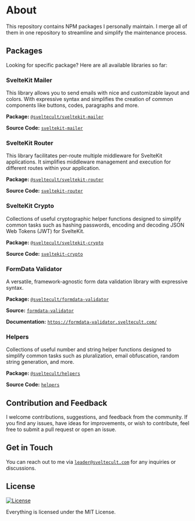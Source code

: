 # About

This repository contains NPM packages I personally maintain. I merge all of them in one repository to streamline and simplify the maintenance process.

## Packages

Looking for specific package? Here are all available libraries so far:

### SvelteKit Mailer

This library allows you to send emails with nice and customizable layout and colors. With expressive syntax and simplifies the creation of common components like buttons, codes, paragraphs and more.

**Package:** [`@sveltecult/sveltekit-mailer`](https://www.npmjs.com/package/@sveltecult/sveltekit-mailer)

**Source Code:** [`sveltekit-mailer`](https://github.com/sveltecult/packages/tree/sveltekit-mailer)

### SvelteKit Router

This library facilitates per-route multiple middleware for SvelteKit applications. It simplifies middleware management and execution for different routes within your application.

**Package:** [`@sveltecult/sveltekit-router`](https://www.npmjs.com/package/@sveltecult/sveltekit-router)

**Source Code:** [`sveltekit-router`](https://github.com/sveltecult/packages/tree/sveltekit-router)

### SvelteKit Crypto

Collections of useful cryptographic helper functions designed to simplify common tasks such as hashing passwords, encoding and decoding JSON Web Tokens (JWT) for SvelteKit.

**Package:** [`@sveltecult/sveltekit-crypto`](https://www.npmjs.com/package/@sveltecult/sveltekit-crypto)

**Source Code:** [`sveltekit-crypto`](https://github.com/sveltecult/packages/tree/sveltekit-crypto)

### FormData Validator

A versatile, framework-agnostic form data validation library with expressive syntax.

**Package:** [`@sveltecult/formdata-validator`](https://www.npmjs.com/package/@sveltecult/formdata-validator)

**Source:** [`formdata-validator`](https://github.com/sveltecult/packages/tree/sveltekit-router)

**Documentation:** [`https://formdata-validator.sveltecult.com/`](https://formdata-validator.sveltecult.com/)

### Helpers

Collections of useful number and string helper functions designed to simplify common tasks such as pluralization, email obfuscation, random string generation, and more.

**Package:** [`@sveltecult/helpers`](https://www.npmjs.com/package/@sveltecult/helpers)

**Source Code:** [`helpers`](https://github.com/sveltecult/packages/tree/helpers)

## Contribution and Feedback

I welcome contributions, suggestions, and feedback from the community. If you find any issues, have ideas for improvements, or wish to contribute, feel free to submit a pull request or open an issue.

## Get in Touch

You can reach out to me via [`leader@sveltecult.com`](mailto:leader@sveltecult.com) for any inquiries or discussions.

## License

[![License](https://img.shields.io/badge/License-MIT-blue.svg)](https://opensource.org/licenses/MIT)

Everything is licensed under the MIT License.
